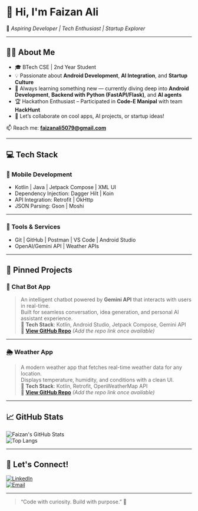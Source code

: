 # 👋 Hi, I'm Faizan Ali  

🚀 *Aspiring Developer | Tech Enthusiast | Startup Explorer*  

---

## 👨‍💻 About Me  
- 🎓 BTech CSE | 2nd Year Student  
- 💡 Passionate about **Android Development**, **AI Integration**, and **Startup Culture**  
- 🧠 Always learning something new — currently diving deep into **Android Development**, **Backend with Python (FastAPI/Flask)**, and **AI agents**  
- 🏆 Hackathon Enthusiast – Participated in **Code-E Manipal** with team **HackHunt**  
- 💬 Let’s collaborate on cool apps, AI projects, or startup ideas!

📫 Reach me: **faizanali5079@gmail.com**

---

## 💻 Tech Stack  

### 📱 Mobile Development  
- Kotlin | Java | Jetpack Compose | XML UI  
- Dependency Injection: Dagger Hilt | Koin  
- API Integration: Retrofit | OkHttp  
- JSON Parsing: Gson | Moshi  

---

### 🚀 Tools & Services  
- Git | GitHub | Postman | VS Code | Android Studio  
- OpenAI/Gemini API | Weather APIs  

---

## 📌 Pinned Projects  

### 🤖 Chat Bot App  
> An intelligent chatbot powered by **Gemini API** that interacts with users in real-time.  
> Built for seamless conversation, idea generation, and personal AI assistant experience.  
📱 **Tech Stack**: Kotlin, Android Studio, Jetpack Compose, Gemini API  
🔗 **[View GitHub Repo](https://github.com/Faizan5079)** *(Add the repo link once available)*

---

### 🌦 Weather App  
> A modern weather app that fetches real-time weather data for any location.  
> Displays temperature, humidity, and conditions with a clean UI.  
📱 **Tech Stack**: Kotlin, Retrofit, OpenWeatherMap API  
🔗 **[View GitHub Repo](https://github.com/Faizan5079)** *(Add the repo link once available)*

---

## 📈 GitHub Stats  

![Faizan's GitHub Stats](https://github-readme-stats.vercel.app/api?username=Faizan5079&show_icons=true&theme=radical)  
![Top Langs](https://github-readme-stats.vercel.app/api/top-langs/?username=Faizan5079&layout=compact&theme=radical)

---

## 🤝 Let's Connect!  

[![LinkedIn](https://img.shields.io/badge/LinkedIn-Connect-blue?style=for-the-badge&logo=linkedin)](https://www.linkedin.com/in/faizan-ali5079)  
[![Email](https://img.shields.io/badge/Gmail-Send%20Mail-red?style=for-the-badge&logo=gmail)](mailto:faizanali5079@gmail.com)

---

> “Code with curiosity. Build with purpose.” 🚀
